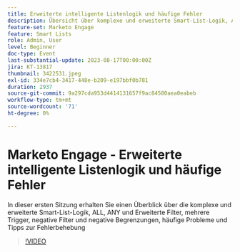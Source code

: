 ```yaml
---
title: Erweiterte intelligente Listenlogik und häufige Fehler
description: Übersicht über komplexe und erweiterte Smart-List-Logik, ALL, ANY und erweiterte Filter, mehrere Trigger, negative Filter und negative Begrenzungen, allgemeine Probleme und Tipps zur Fehlerbehebung
feature-set: Marketo Engage
feature: Smart Lists
role: Admin, User
level: Beginner
doc-type: Event
last-substantial-update: 2023-08-17T00:00:00Z
jira: KT-13817
thumbnail: 3422531.jpeg
exl-id: 334e7cb4-3417-448e-b209-e197bbf0b781
duration: 2937
source-git-commit: 9a297cda953d4414131657f9ac84580aea0eabeb
workflow-type: tm+mt
source-wordcount: '71'
ht-degree: 0%

---
```


# Marketo Engage - Erweiterte intelligente Listenlogik und häufige Fehler

In dieser ersten Sitzung erhalten Sie einen Überblick über die komplexe und erweiterte Smart-List-Logik, ALL, ANY und Erweiterte Filter, mehrere Trigger, negative Filter und negative Begrenzungen, häufige Probleme und Tipps zur Fehlerbehebung

>[!VIDEO](https://video.tv.adobe.com/v/3422531/?learn=on)
